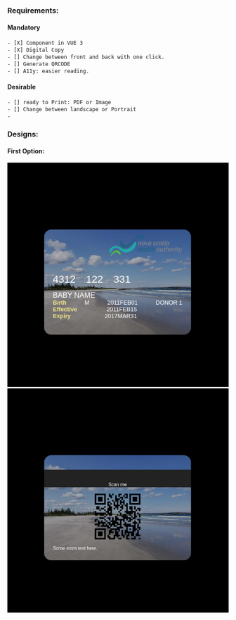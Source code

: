 ### Requirements:
 #### Mandatory
    - [X] Component in VUE 3
    - [X] Digital Copy
    - [] Change between front and back with one click.
    - [] Generate QRCODE
    - [] A11y: easier reading.

 #### Desirable
    - [] ready to Print: PDF or Image
    - [] Change between landscape or Portrait
    -

 ### Designs:

#### First Option:

![front](../assert/front-1.png)
![back](../assert/back-1.png)